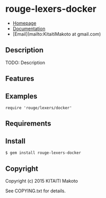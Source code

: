 # rouge-lexers-docker

* [Homepage](https://rubygems.org/gems/rouge-lexers-docker)
* [Documentation](http://rubydoc.info/gems/rouge-lexers-docker/frames)
* [Email](mailto:KitaitiMakoto at gmail.com)

## Description

TODO: Description

## Features

## Examples

    require 'rouge/lexers/docker'

## Requirements

## Install

    $ gem install rouge-lexers-docker

## Copyright

Copyright (c) 2015 KITAITI Makoto

See COPYING.txt for details.
